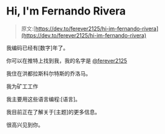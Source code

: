 # Hi, I'm Fernando Rivera

> 原文:[https://dev.to/ferever2125/hi-im-fernando-rivera](https://dev.to/ferever2125/hi-im-fernando-rivera)

我编码已经有[数字]年了。

你可以在推特上找到我，我的名字是 [@ferever2125](https://twitter.com/ferever2125)

我住在洪都拉斯科尔特斯的乔洛马。

我为矿工工作

我主要用这些语言编程:[语言]。

我目前正在了解关于[主题]的更多信息。

很高兴见到你。